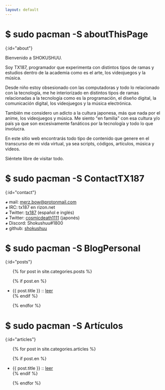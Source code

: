 ```yaml
---
layout: default
---
```


# $ sudo pacman -S aboutThisPage
{:id="about"}

Bienvenido a SHOKUSHUU.

Soy TX187, programador que experimenta con distintos tipos de ramas y estudios dentro de la academia como es el arte, los videojuegos y la música.

Desde niño estoy obsesionado con las computadoras y todo lo relacionado con la tecnología, me he interiorizado en distintos tipos de ramas relacionadas a la tecnología como es la programación, el diseño digital, la comunicación digital, los videojuegos y la música electrónica.

También me considero un adicto a la cultura japonesa, más que nada por el anime, los videojuegos y música. Me siento "en familia" con esa cultura y/o país ya que son excesivamente fanáticos por la tecnología y todo lo que involucra.

En este sitio web encontrarás todo tipo de contenido que genere en el transcurso de mi vida virtual, ya sea scripts, códigos, artículos, música y videos.

Siéntete libre de visitar todo.

# $ sudo pacman -S ContactTX187
{:id="contact"}
  
  ◕ mail: merz.bow@protonmail.com
  <br>◕ IRC: tx187 en rizon.net
  <br>◕ Twitter: [tx187](https://twitter.com/tx187) (español e inglés)
  <br>◕ Twitter: [cosmicdeath1111](https://twitter.com/cosmicdeath1111) (japonés) 
  <br>◕ Discord: Shokushuu#1800
  <br>◕ github: [shokushuu](https://github.com/shokushuu)

# $ sudo pacman -S BlogPersonal
{:id="posts"}

<ul>
{% for post in site.categories.posts %}

{% if post.en %}
<li>{{ post.title }} :: <a href="{{ post.url }}" title="{{ post.description }}">leer</a></li>
{% endif %}

{% endfor %}
</ul>

# $ sudo pacman -S Artículos
{:id="articles"}

<ul>
{% for post in site.categories.articles %}

{% if post.en %}
<li>{{ post.title }} :: <a href="{{ post.url }}" title="{{ post.description }}">leer</a></li>
{% endif %}

{% endfor %}
</ul>
